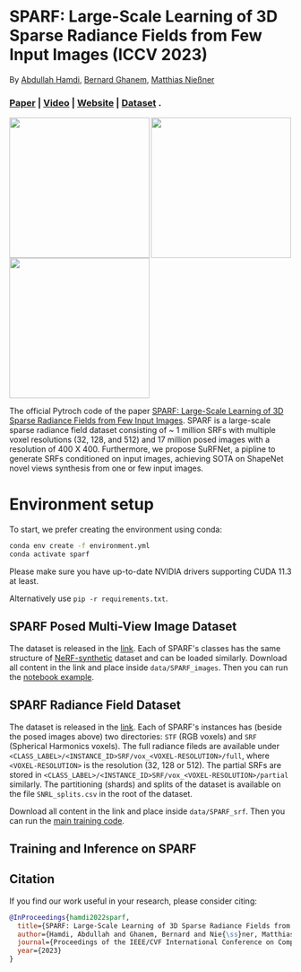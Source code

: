 # SPARF: Large-Scale Learning of 3D Sparse Radiance Fields from Few Input Images (ICCV 2023)
By [Abdullah Hamdi](https://abdullahamdi.com/), [Bernard Ghanem](http://www.bernardghanem.com/), [Matthias Nießner](https://niessnerlab.org/members/matthias_niessner/profile.html) 
### [Paper](https://arxiv.org/abs/2212.09100) | [Video](https://youtu.be/VcjypZ0hp4w) | [Website](https://abdullahamdi.com/sparf/) | [Dataset](https://drive.google.com/drive/folders/19zCvjQJEh30vCzNC32Bvkc8s_s7GjbKR?usp=sharing) . <br>
<p float="left">
<img src="https://user-images.githubusercontent.com/26301932/208697062-829496a7-4a25-42cf-8a67-41cc64b0ea66.gif" align="left" width="250">
<img src="https://user-images.githubusercontent.com/26301932/208697090-2bb7ade0-1cce-4ebe-bbd8-c61d4fcfb587.gif" align="center" width="250">
<img src="https://user-images.githubusercontent.com/26301932/208697114-ce5e0a29-4cec-41ec-b995-e6b41495b042.gif" align="center" width="250">
</p>
 
The official Pytroch code of the paper [SPARF: Large-Scale Learning of 3D Sparse Radiance Fields from Few Input Images](https://arxiv.org/abs/2212.09100). SPARF is a large-scale sparse radiance field dataset consisting of ~ 1 million SRFs with multiple voxel resolutions (32, 128, and 512) and 17 million posed images with a resolution of 400 X 400. Furthermore, we propose SuRFNet, a pipline to generate SRFs conditioned on input images, achieving SOTA on ShapeNet novel views synthesis from one or few input images. 

# Environment setup

To start, we prefer creating the environment using conda:
```sh
conda env create -f environment.yml
conda activate sparf
```
Please make sure you have up-to-date NVIDIA drivers supporting CUDA 11.3 at least.

Alternatively use `pip -r requirements.txt`.
## SPARF Posed Multi-View Image Dataset 
The dataset is released in the [link](https://drive.google.com/drive/folders/19zCvjQJEh30vCzNC32Bvkc8s_s7GjbKR?usp=sharing). Each of SPARF's classes has the same structure of [NeRF-synthetic](https://github.com/sxyu/pixel-nerf) dataset and can be loaded similarly. Download all content in the link and place inside `data/SPARF_images`. Then you can run the [notebook example](https://github.com/ajhamdi/sparf_pytorch/blob/main/examples/mvimage_load.ipynb). 


## SPARF Radiance Field Dataset
The dataset is released in the [link](https://drive.google.com/drive/folders/1Qd_hBrRKR1vlCacOSyK_FN4igkHSbPSM?usp=sharing). Each of SPARF's instances has (beside the posed images above) two directories: `STF` (RGB voxels) and `SRF` (Spherical Harmonics voxels). The full radiance fileds are available under `<CLASS_LABEL>/<INSTANCE_ID>SRF/vox_<VOXEL-RESOLUTION>/full`, where `<VOXEL-RESOLUTION>` is the resolution (32, 128 or 512). The partial SRFs are stored in `<CLASS_LABEL>/<INSTANCE_ID>SRF/vox_<VOXEL-RESOLUTION>/partial` similarly. The partitioning (shards) and splits of the dataset is available on the file `SNRL_splits.csv` in the root of the dataset. 

Download all content in the link and place inside `data/SPARF_srf`. Then you can run the [main training code](#/run_sparf).

## Training and Inference on SPARF


## Citation
If you find our work useful in your research, please consider citing:
```bibtex
@InProceedings{hamdi2022sparf,
  title={SPARF: Large-Scale Learning of 3D Sparse Radiance Fields from Few Input Images},
  author={Hamdi, Abdullah and Ghanem, Bernard and Nie{\ss}ner, Matthias},
  journal={Proceedings of the IEEE/CVF International Conference on Computer Vision (ICCV) Workshops},
  year={2023}
}
```

